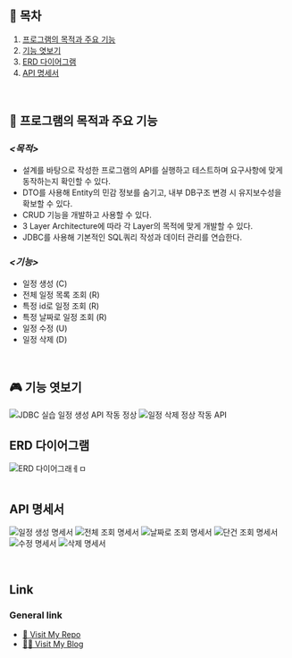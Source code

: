 ## 📜 목차   

1. [프로그램의 목적과 주요 기능](#🔧-프로그램의-목적과-주요-기능)   
2. [기능 엿보기](#🎮-기능-엿보기)   
3. [ERD 다이어그램](#ERD-다이어그램)
4. [API 명세서](#API+명세서)

<br>

## 🔧 프로그램의 목적과 주요 기능  
### *<목적>*
- 설계를 바탕으로 작성한 프로그램의 API를 실행하고 테스트하며 요구사항에 맞게 동작하는지 확인할 수 있다.
- DTO를 사용해 Entity의 민감 정보를 숨기고, 내부 DB구조 변경 시 유지보수성을 확보할 수 있다.
- CRUD 기능을 개발하고 사용할 수 있다.
- 3 Layer Architecture에 따라 각 Layer의 목적에 맞게 개발할 수 있다.
- JDBC를 사용해 기본적인 SQL쿼리 작성과 데이터 관리를 연습한다.

### *<기능>* 
- 일정 생성 (C)
- 전체 일정 목록 조회 (R)
- 특정 id로 일정 조회 (R)
- 특정 날짜로 일정 조회 (R)
- 일정 수정 (U)
- 일정 삭제 (D)

<br>


## 🎮 기능 엿보기
![JDBC 실습 일정 생성 API 작동 정상](https://github.com/user-attachments/assets/8cb2f8db-02ad-4b2e-a413-ede249265441)
![일정 삭제 정상 작동 API](https://github.com/user-attachments/assets/319f9e09-05b3-4eb2-a795-59da0fcd9ca9)
<br>


## ERD 다이어그램

![ERD 다이어그래ㅔㅁ](https://github.com/user-attachments/assets/ee3032ef-6ac3-4c7d-836d-5c69f9a41792)  
<br>   

  
## API 명세서   


![일정 생성 명세서](https://github.com/user-attachments/assets/f9d9975d-b560-419c-b5a1-233e584748e0)
![전체 조회 명세서](https://github.com/user-attachments/assets/815d82a3-b564-4a21-a1f7-14ec85c66904)
![날짜로 조회 명세서](https://github.com/user-attachments/assets/47fa74c7-7bc1-4e42-921a-4968dfef5558)
![단건 조회 명세서](https://github.com/user-attachments/assets/6aaa49e3-e916-4aea-aab4-b643c0163a86)
![수정 명세서](https://github.com/user-attachments/assets/c2275b6e-50c1-4fbd-81e5-ded8c6bb5d85)
![삭제 명세서](https://github.com/user-attachments/assets/efa6be14-f66c-4cf3-8e50-9db9444ca6e2)


<br>   

   
## Link   
### General link
- [🚗 Visit My Repo](https://github.com/KyeongranMun?tab=repositories)   
- [🙋‍♂️ Visit My Blog](https://austindynasty.tistory.com/)
